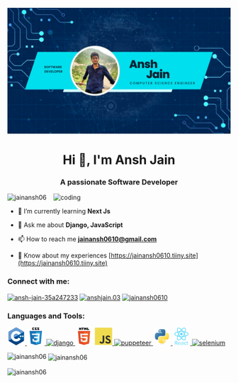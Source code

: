![logo](https://github.com/jainansh06/jainansh06/blob/main/GitHub%20Banner.png)
<h1 align="center">Hi 👋, I'm Ansh Jain</h1>
<h3 align="center">A passionate Software Developer</h3>
<img align="right" alt="coding" width="400" src="https://raw.githubusercontent.com/TheDudeThatCode/TheDudeThatCode/master/Assets/Designer.gif">
<p align="left"> <img src="https://komarev.com/ghpvc/?username=jainansh06&label=Profile%20views&color=0e75b6&style=flat" alt="jainansh06" /> </p>

- 🌱 I’m currently learning **Next Js**

- 💬 Ask me about **Django, JavaScript**

- 📫 How to reach me **jainansh0610@gmail.com**

- 📄 Know about my experiences [https://jainansh0610.tiiny.site](https://jainansh0610.tiiny.site)

<h3 align="left">Connect with me:</h3>
<p align="left">
<a href="https://linkedin.com/in/ansh-jain-35a247233" target="blank"><img align="center" src="https://raw.githubusercontent.com/rahuldkjain/github-profile-readme-generator/master/src/images/icons/Social/linked-in-alt.svg" alt="ansh-jain-35a247233" height="30" width="40" /></a>
<a href="https://instagram.com/anshjain.03" target="blank"><img align="center" src="https://raw.githubusercontent.com/rahuldkjain/github-profile-readme-generator/master/src/images/icons/Social/instagram.svg" alt="anshjain.03" height="30" width="40" /></a>
<a href="https://www.leetcode.com/jainansh0610" target="blank"><img align="center" src="https://raw.githubusercontent.com/rahuldkjain/github-profile-readme-generator/master/src/images/icons/Social/leet-code.svg" alt="jainansh0610" height="30" width="40" /></a>
</p>

<h3 align="left">Languages and Tools:</h3>
<p align="left"> <a href="https://www.w3schools.com/cpp/" target="_blank" rel="noreferrer"> <img src="https://raw.githubusercontent.com/devicons/devicon/master/icons/cplusplus/cplusplus-original.svg" alt="cplusplus" width="40" height="40"/> </a> <a href="https://www.w3schools.com/css/" target="_blank" rel="noreferrer"> <img src="https://raw.githubusercontent.com/devicons/devicon/master/icons/css3/css3-original-wordmark.svg" alt="css3" width="40" height="40"/> </a> <a href="https://www.djangoproject.com/" target="_blank" rel="noreferrer"> <img src="https://cdn.worldvectorlogo.com/logos/django.svg" alt="django" width="40" height="40"/> </a> <img src="https://raw.githubusercontent.com/devicons/devicon/master/icons/html5/html5-original-wordmark.svg" alt="html5" width="40" height="40"/> </a> <a href="https://developer.mozilla.org/en-US/docs/Web/JavaScript" target="_blank" rel="noreferrer"> <img src="https://raw.githubusercontent.com/devicons/devicon/master/icons/javascript/javascript-original.svg" alt="javascript" width="40" height="40"/> </a> <a href="https://github.com/puppeteer/puppeteer" target="_blank" rel="noreferrer"> <img src="https://www.vectorlogo.zone/logos/pptrdev/pptrdev-official.svg" alt="puppeteer" width="40" height="40"/> </a> <a href="https://www.python.org" target="_blank" rel="noreferrer"> <img src="https://raw.githubusercontent.com/devicons/devicon/master/icons/python/python-original.svg" alt="python" width="40" height="40"/> </a> <a href="https://reactjs.org/" target="_blank" rel="noreferrer"> <img src="https://raw.githubusercontent.com/devicons/devicon/master/icons/react/react-original-wordmark.svg" alt="react" width="40" height="40"/> </a> <a href="https://www.selenium.dev" target="_blank" rel="noreferrer"> <img src="https://raw.githubusercontent.com/detain/svg-logos/780f25886640cef088af994181646db2f6b1a3f8/svg/selenium-logo.svg" alt="selenium" width="40" height="40"/> </a> </p>

<p><img align="left" src="https://github-readme-stats.vercel.app/api/top-langs?username=jainansh06&show_icons=true&locale=en&layout=compact" alt="jainansh06" /></p>

<p>&nbsp;<img align="center" src="https://github-readme-stats.vercel.app/api?username=jainansh06&show_icons=true&locale=en" alt="jainansh06" /></p>

<p><img align="center" src="https://github-readme-streak-stats.herokuapp.com/?user=jainansh06&" alt="jainansh06" /></p>

